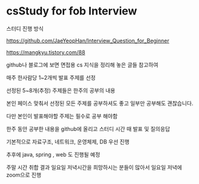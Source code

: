 # csStudy for fob Interview

스터디 진행 방식

 https://github.com/JaeYeopHan/Interview_Question_for_Beginner
 
 https://mangkyu.tistory.com/88
 
 github나 블로그에 보면 면접용 cs 지식을 정리해 놓은 글들 참고하여
 
 매주 한사람당 1~2개씩 발표 주제를 선정
 
 선정된 5~8개(추정) 주제들은 한주의 공부의 내용
 
 본인 페이스 맞춰서 선정된 모든 주제를 공부하셔도 좋고 일부만 공부해도 괜찮습니다.
 
 다만 본인이 발표해야할 주제는 필수로 공부 해야함
 
 한주 동안 공부한 내용을 github에 올리고 스터디 시간 때 발표 및 질의응답
 
 기본적으로 자료구조, 네트워크, 운영체제, DB 우선 진행
 
 추후에 java, spring , web 도 진행될 예정
 
 주말 시간 취합 결과 일요일 저녁시간을 희망하시는 분들이 많아서 일요일 저녁에 zoom으로 진행
 
 
 
 
 
